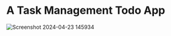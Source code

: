 # A Task Management Todo App
![Screenshot 2024-04-23 145934](https://github.com/liyabenson2001/Todo_app/assets/143115008/13e455f6-5237-4098-9b8d-0a0913f64c11)

